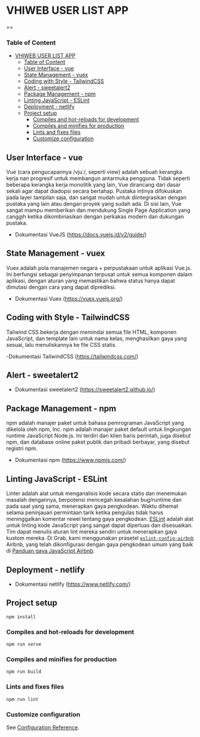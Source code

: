 # VHIWEB USER LIST APP

==
### Table of Content
- [VHIWEB USER LIST APP](#vhiweb-user-list-app)
    - [Table of Content](#table-of-content)
  - [User Interface - vue](#user-interface---vue)
  - [State Management - vuex](#state-management---vuex)
  - [Coding with Style - TailwindCSS](#coding-with-style---tailwindcss)
  - [Alert - sweetalert2](#alert---sweetalert2)
  - [Package Management - npm](#package-management---npm)
  - [Linting JavaScript - ESLint](#linting-javascript---eslint)
  - [Deployment - netlify](#deployment---netlify)
  - [Project setup](#project-setup)
    - [Compiles and hot-reloads for development](#compiles-and-hot-reloads-for-development)
    - [Compiles and minifies for production](#compiles-and-minifies-for-production)
    - [Lints and fixes files](#lints-and-fixes-files)
    - [Customize configuration](#customize-configuration)


## User Interface - vue
Vue (cara pengucapannya /vjuː/, seperti view) adalah sebuah kerangka kerja nan progresif untuk membangun antarmuka pengguna. Tidak seperti beberapa kerangka kerja monolitik yang lain, Vue dirancang dari dasar sekali agar dapat diadopsi secara bertahap. Pustaka intinya difokuskan pada layer tampilan saja, dan sangat mudah untuk diintegrasikan dengan pustaka yang lain atau dengan proyek yang sudah ada. Di sisi lain, Vue sangat mampu memberikan dan mendukung Single Page Application yang canggih ketika dikombinasikan dengan perkakas modern dan dukungan pustaka.

- Dokumentasi VueJS (https://docs.vuejs.id/v2/guide/)

## State Management - vuex
Vuex adalah pola manajemen negara + perpustakaan untuk aplikasi Vue.js. Ini berfungsi sebagai penyimpanan terpusat untuk semua komponen dalam aplikasi, dengan aturan yang memastikan bahwa status hanya dapat dimutasi dengan cara yang dapat diprediksi.

- Dokumentasi Vuex (https://vuex.vuejs.org/)
## Coding with Style - TailwindCSS
Tailwind CSS bekerja dengan memindai semua file HTML, komponen JavaScript, dan template lain untuk nama kelas, menghasilkan gaya yang sesuai, lalu menuliskannya ke file CSS statis.

-Dokumentasi TailwindCSS (https://tailwindcss.com/)

## Alert - sweetalert2

- Dokumentasi sweetalert2 (https://sweetalert2.github.io/)

## Package Management - npm
npm adalah manajer paket untuk bahasa pemrograman JavaScript yang dikelola oleh npm, Inc. npm adalah manajer paket default untuk lingkungan runtime JavaScript Node.js. Ini terdiri dari klien baris perintah, juga disebut npm, dan database online paket publik dan pribadi berbayar, yang disebut registri npm.

- Dokumentasi npm (https://www.npmjs.com/)

## Linting JavaScript - ESLint

Linter adalah alat untuk menganalisis kode secara statis dan menemukan masalah dengannya, berpotensi mencegah kesalahan bug/runtime dan pada saat yang sama, menerapkan gaya pengkodean. Waktu dihemat selama peninjauan permintaan tarik ketika pengulas tidak harus meninggalkan komentar rewel tentang gaya pengkodean. [ESLint](http://eslint.org/) adalah alat untuk linting kode JavaScript yang sangat dapat diperluas dan disesuaikan. Tim dapat menulis aturan lint mereka sendiri untuk menerapkan gaya kustom mereka. Di Grab, kami menggunakan prasetel [`eslint-config-airbnb`](https://www.npmjs.com/package/eslint-config-airbnb) Airbnb, yang telah dikonfigurasi dengan gaya pengkodean umum yang baik di [ Panduan gaya JavaScript Airbnb](https://github.com/airbnb/javascript).

## Deployment - netlify
- Dokumentasi netlify (https://www.netlify.com/)
## Project setup
```
npm install
```

### Compiles and hot-reloads for development
```
npm run serve
```

### Compiles and minifies for production
```
npm run build
```

### Lints and fixes files
```
npm run lint
```

### Customize configuration
See [Configuration Reference](https://cli.vuejs.org/config/).
